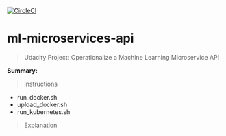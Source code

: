 [![CircleCI](https://circleci.com/gh/alex-wetzler/ml-microservices-api.svg?style=svg)](https://circleci.com/gh/alex-wetzler/ml-microservices-apii)

# ml-microservices-api

> Udacity Project: Operationalize a Machine Learning Microservice API

**Summary:**

> Instructions

- run_docker.sh
- upload_docker.sh
- run_kubernetes.sh

> Explanation
